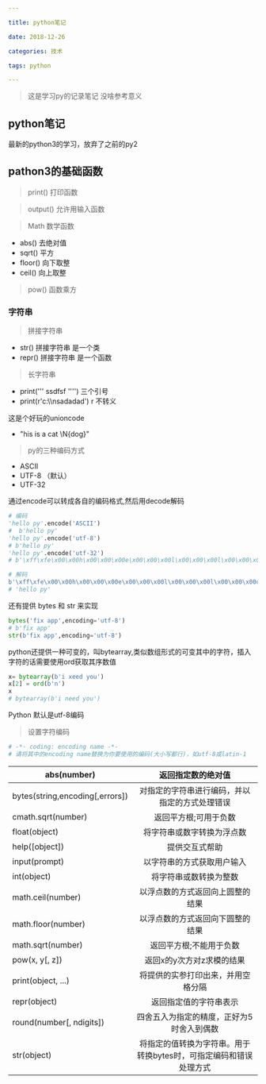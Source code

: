 ```yaml
---

title: python笔记

date: 2018-12-26

categories: 技术

tags: python

---
```


> 这是学习py的记录笔记 没啥参考意义

<!-- more -->  

##  python笔记

最新的python3的学习，放弃了之前的py2

## pathon3的基础函数

> print()  打印函数

> output() 允许用输入函数

> Math 数学函数

- abs()  去绝对值
- sqrt() 平方
- floor() 向下取整
- ceil() 向上取整

> pow() 函数乘方

### 字符串

> 拼接字符串

- str()   拼接字符串 是一个类
- repr()  拼接字符串 是一个函数

> 长字符串

- print(''' ssdfsf    '''')   三个引号
- print(r'c:\\\nsadadad')    r   不转义

这是个好玩的unioncode

- "his is a cat \N{dog}"

> py的三种编码方式

- ASCII
- UTF-8 （默认）
- UTF-32

通过encode可以转成各自的编码格式,然后用decode解码

```python
# 编码
'hello py'.encode('ASCII')
#  b'hello py'
'hello py'.encode('utf-8')
# b'hello py'
'hello py'.encode('utf-32')
# b'\xff\xfe\x00\x00h\x00\x00\x00e\x00\x00\x00l\x00\x00\x00l\x00\x00\x00o\x00\x00\x00 \x00\x00\x00p\x00\x00\x00y\x00\x00\x00'

# 解码
b'\xff\xfe\x00\x00h\x00\x00\x00e\x00\x00\x00l\x00\x00\x00l\x00\x00\x00o\x00\x00\x00 \x00\x00\x00p\x00\x00\x00y\x00\x00\x00'.decode('utf-32')
# 'hello py'

```

还有提供 bytes 和 str 来实现

```python
bytes('fix app',encoding='utf-8')
# b'fix app'
str(b'fix app',encoding='utf-8')
```

python还提供一种可变的，叫bytearray,类似数组形式的可变其中的字符，插入字符的话需要使用ord获取其序数值

```python
x= bytearray(b'i xeed you')
x[2] = ord(b'n')
x
# bytearray(b'i need you')
```



Python 默认是utf-8编码

> 设置字符编码

```python
# -*- coding: encoding name -*-
# 请将其中的encoding name替换为你要使用的编码(大小写都行)，如utf-8或latin-1
```

| abs(number)                     |                      返回指定数的绝对值                      |
| ------------------------------- | :----------------------------------------------------------: |
| bytes(string,encoding[,errors]) |        对指定的字符串进行编码，并以指定的方式处理错误        |
| cmath.sqrt(number)              |                    返回平方根;可用于负数                     |
| float(object)                   |                  将字符串或数字转换为浮点数                  |
| help([object])                  |                        提供交互式帮助                        |
| input(prompt)                   |                  以字符串的方式获取用户输入                  |
| int(object)                     |                    将字符串或数转换为整数                    |
| math.ceil(number)               |               以浮点数的方式返回向上圆整的结果               |
| math.floor(number)              |               以浮点数的方式返回向下圆整的结果               |
| math.sqrt(number)               |                   返回平方根;不能用于负数                    |
| pow(x, y[, z])                  |                  返回x的y次方对z求模的结果                   |
| print(object, ...)              |              将提供的实参打印出来，并用空格分隔              |
| repr(object)                    |                    返回指定值的字符串表示                    |
| round(number[, ndigits])        |          四舍五入为指定的精度，正好为5时舍入到偶数           |
| str(object)                     | 将指定的值转换为字符串。用于转换bytes时，可指定编码和错误处理方式 |


